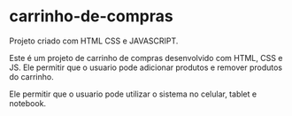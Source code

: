 # carrinho-de-compras
Projeto criado com HTML CSS e JAVASCRIPT.

Este é um projeto de carrinho de compras desenvolvido com HTML, CSS e JS.
Ele permitir que o usuario pode adicionar produtos e remover produtos do carrinho.

Ele permitir que o usuario pode utilizar o sistema no celular, tablet e notebook.
